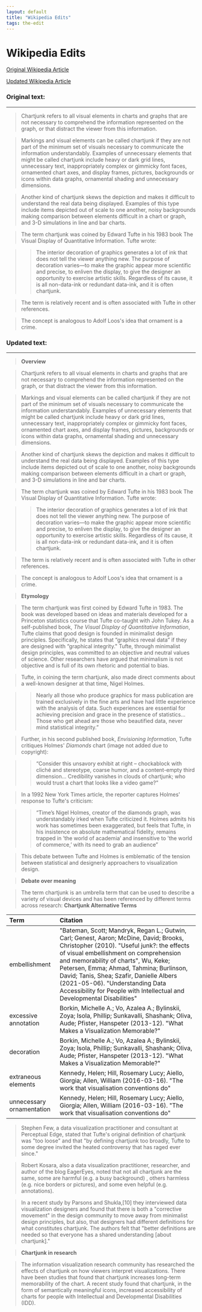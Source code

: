 ```yaml
---
layout: default
title: "Wikipedia Edits"
tags: the-edit
---
```


# Wikipedia Edits

[Original Wikipedia Article](https://en.wikipedia.org/w/index.php?title=Chartjunk&oldid=1015354300)

[Updated Wikipedia Article](https://en.wikipedia.org/w/index.php?title=Chartjunk&oldid=1036639279)


### Original text:
---

>Chartjunk refers to all visual elements in charts and graphs that are not necessary to comprehend the information represented on the graph, or that distract the viewer from this information.

>Markings and visual elements can be called chartjunk if they are not part of the minimum set of visuals necessary to communicate the information understandably. Examples of unnecessary elements that might be called chartjunk include heavy or dark grid lines, unnecessary text, inappropriately complex or gimmicky font faces, ornamented chart axes, and display frames, pictures, backgrounds or icons within data graphs, ornamental shading and unnecessary dimensions.

>Another kind of chartjunk skews the depiction and makes it difficult to understand the real data being displayed. Examples of this type include items depicted out of scale to one another, noisy backgrounds making comparison between elements difficult in a chart or graph, and 3-D simulations in line and bar charts. 

>The term chartjunk was coined by Edward Tufte in his 1983 book The Visual Display of Quantitative Information. Tufte wrote:

>>The interior decoration of graphics generates a lot of ink that does not tell the viewer anything new. The purpose of decoration varies—to make the graphic appear more scientific and precise, to enliven the display, to give the designer an opportunity to exercise artistic skills. Regardless of its cause, it is all non-data-ink or redundant data-ink, and it is often chartjunk.

>The term is relatively recent and is often associated with Tufte in other references.

>The concept is analogous to Adolf Loos's idea that ornament is a crime.

### Updated text:
---
> **Overview**

>Chartjunk refers to all visual elements in charts and graphs that are not necessary to comprehend the information represented on the graph, or that distract the viewer from this information.

>Markings and visual elements can be called chartjunk if they are not part of the minimum set of visuals necessary to communicate the information understandably. Examples of unnecessary elements that might be called chartjunk include heavy or dark grid lines, unnecessary text, inappropriately complex or gimmicky font faces, ornamented chart axes, and display frames, pictures, backgrounds or icons within data graphs, ornamental shading and unnecessary dimensions.

>Another kind of chartjunk skews the depiction and makes it difficult to understand the real data being displayed. Examples of this type include items depicted out of scale to one another, noisy backgrounds making comparison between elements difficult in a chart or graph, and 3-D simulations in line and bar charts. 

>The term chartjunk was coined by Edward Tufte in his 1983 book The Visual Display of Quantitative Information. Tufte wrote:

>>The interior decoration of graphics generates a lot of ink that does not tell the viewer anything new. The purpose of decoration varies—to make the graphic appear more scientific and precise, to enliven the display, to give the designer an opportunity to exercise artistic skills. Regardless of its cause, it is all non-data-ink or redundant data-ink, and it is often chartjunk.

>The term is relatively recent and is often associated with Tufte in other references.

>The concept is analogous to Adolf Loos's idea that ornament is a crime.

> **Etymology**

> The term chartjunk was first coined by Edward Tufte in 1983. The book was developed based on ideas and materials developed for a Princeton statistics course that Tufte co-taught with John Tukey. As a self-published book, *The Visual Display of Quantitative Information*, Tufte claims that good design is founded in minimalist design principles. Specifically, he states that “graphics reveal data” if they are designed with “graphical integrity." Tufte, through minimalist design principles, was committed to an objective and neutral values of science. Other researchers have argued that minimalism is not objective and is full of its own rhetoric and potential to bias.

> Tufte, in coining the term chartjunk, also made direct comments about a well-known designer at that time, Nigel Holmes.

>> Nearly all those who produce graphics for mass publication are trained exclusively in the fine arts and have had little experience with the analysis of data. Such experiences are essential for achieving precision and grace in the presence of statistics... Those who get ahead are those who beautified data, never mind statistical integrity.”

> Further, in his second published book, *Envisioning Information*, Tufte critiques Holmes' *Diamonds* chart (image not added due to copyright):

>> “Consider this unsavory exhibit at right – chockablock with cliché and stereotype, coarse humor, and a content-empty third dimension... Credibility vanishes in clouds of chartjunk; who would trust a chart that looks like a video game?”

> In a 1992 New York Times article, the reporter captures Holmes' response to Tufte's criticism:

>> “Time’s Nigel Holmes, creator of the diamonds graph, was understandably irked when Tufte criticized it. Holmes admits his work has sometimes been exaggerated, but feels that Tufte, in his insistence on absolute mathematical fidelity, remains trapped in ’the world of academia’ and insensitive to ’the world of commerce,’ with its need to grab an audience”

> This debate between Tufte and Holmes is emblematic of the tension between statistical and designerly approachers to visualization design.

> **Debate over meaning**

> The term chartjunk is an umbrella term that can be used to describe a variety of visual devices and has been referenced by different terms across research:
**Chartjunk Alternative Terms**

| Term  | Citation |
|:----------|:----------|
| embellishment    | "Bateman, Scott; Mandryk, Regan L.; Gutwin, Carl; Genest, Aaron; McDine, David; Brooks, Christopher (2010). "Useful junk?: the effects of visual embellishment on comprehension and memorability of charts", Wu, Keke; Petersen, Emma; Ahmad, Tahmina; Burlinson, David; Tanis, Shea; Szafir, Danielle Albers (2021-05-06). "Understanding Data Accessibility for People with Intellectual and Developmental Disabilities"   |
| excessive annotation    | Borkin, Michelle A.; Vo, Azalea A.; Bylinskii, Zoya; Isola, Phillip; Sunkavalli, Shashank; Oliva, Aude; Pfister, Hanspeter (2013-12). "What Makes a Visualization Memorable?"    |
| decoration    | Borkin, Michelle A.; Vo, Azalea A.; Bylinskii, Zoya; Isola, Phillip; Sunkavalli, Shashank; Oliva, Aude; Pfister, Hanspeter (2013-12). "What Makes a Visualization Memorable?"    |
| extraneous elements    | Kennedy, Helen; Hill, Rosemary Lucy; Aiello, Giorgia; Allen, William (2016-03-16). "The work that visualisation conventions do"    |
| unnecessary ornamentation    | Kennedy, Helen; Hill, Rosemary Lucy; Aiello, Giorgia; Allen, William (2016-03-16). "The work that visualisation conventions do"    |


> Stephen Few, a data visualization practitioner and consultant at Perceptual Edge, stated that Tufte's original definition of chartjunk was "too loose" and that "by defining chartjunk too broadly, Tufte to some degree invited the heated controversy that has raged ever since."

> Robert Kosara, also a data visualization practitioner, researcher, and author of the blog EagerEyes, noted that not all chartjunk are the same, some are harmful (e.g. a busy background) , others harmless (e.g. nice borders or pictures), and some even helpful (e.g. annotations).

> In a recent study by Parsons and Shukla,[10] they interviewed data visualization designers and found that there is both a "corrective movement" in the design community to move away from minimalist design principles, but also, that designers had different definitions for what constitutes chartjunk. The authors felt that "better definitions are needed so that everyone has a shared understanding [about chartjunk]."

> **Chartjunk in research**

> The information visualization research community has researched the effects of chartjunk on how viewers interpret visualizations. There have been studies that found that chartjunk increases long-term memorability of the chart. A recent study found that chartjunk, in the form of semantically meaningful icons, increased accessibility of charts for people with Intellectual and Developmental Disabilities (IDD).
